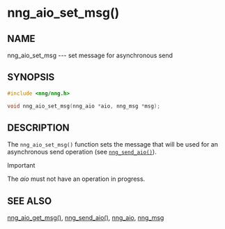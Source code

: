 # nng_aio_set_msg()

## NAME

nng_aio_set_msg --- set message for asynchronous send

## SYNOPSIS

```c
#include <nng/nng.h>

void nng_aio_set_msg(nng_aio *aio, nng_msg *msg);
```

## DESCRIPTION

The `nng_aio_set_msg()` function sets the message that will be used
for an asynchronous send operation (see
[`nng_send_aio()`](nng_send_aio.md)).

> [!IMPORTANT]
> The _aio_ must not have an operation in progress.

## SEE ALSO

[nng_aio_get_msg()](nng_aio_get_msg.md),
[nng_send_aio()](nng_send_aio.md),
[nng_aio](nng_aio.md),
[nng_msg](nng_msg.md)
